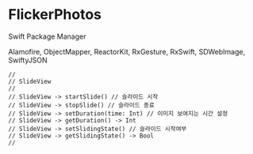 # FlickerPhotos

Swift Package Manager

Alamofire,
ObjectMapper,
ReactorKit,
RxGesture,
RxSwift,
SDWebImage,
SwiftyJSON


    //
    // SlideView
    //
    // SlideView -> startSlide() // 슬라이드 시작
    // SlideView -> stopSlide() // 슬라이드 종료
    // SlideView -> setDuration(time: Int) // 이미지 보여지는 시간 설정
    // SlideView -> getDuration() -> Int 
    // SlideView -> setSlidingState() // 슬라이드 시작여부
    // SlideView -> getSlidingState() -> Bool
    //
